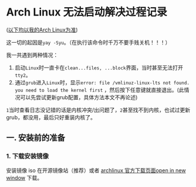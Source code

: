 # Arch Linux 无法启动解决过程记录

(<u>以下均以我的Arch Linux为准</u>)

这一切的起因是`yay -Syu`。（在执行该命令时千万不要手贱关机！！！）

我一共遇到两种情况：

1. 启动`Linux`时一直卡在`clean...files, ...block`界面，当时甚至无法打开`tty2`。
2. 通过`grub`进入`Linux`时，显示`error: file /vmlinuz-linux-lts not found. you need to load the kernel first`  ，然后按下任意键就直接退出。(此情况可以先尝试更新grub配置，具体方法本文不再论述)

`1`当时查看日志没记错的话是内核冲突/出问题了，`2`甚至找不到内核，也试过更新grub，都没用，最后只好重装内核了。

## 一. 安装前的准备

### 1. 下载安装镜像

安装镜像 iso 在开源镜像站（推荐）或者 [archlinux 官方下载页面open in new window](https://archlinux.org/download/) 下载。